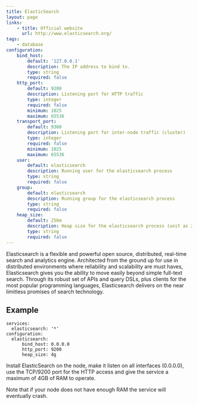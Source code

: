 ```yaml
---
title: ElasticSearch
layout: page
links:
    - title: Official website
      url: http://www.elasticsearch.org/
tags:
    - database
configuration: 
    bind_host:
        default: '127.0.0.1'
        description: The IP address to bind to.
        type: string
        required: false
    http_port:
        default: 9200
        description: Listening port for HTTP traffic
        type: integer
        required: false
        minimum: 1025
        maximum: 65536
    transport_port:
        default: 9300
        description: Listening port for inter-node traffic (cluster)
        type: integer
        required: false
        minimum: 1025
        maximum: 65536
    user:
        default: elasticsearch
        description: Running user for the elasticsearch process
        type: string
        required: false
    group:
        default: elasticsearch
        description: Running group for the elasticsearch process
        type: string
        required: false
    heap_size:
        default: 256m
        description: Heap size for the elasticsearch process (unit as 256m 1g)
        type: string
        required: false
---
```

Elasticsearch is a flexible and powerful open source, distributed, real-time search and analytics engine. Architected from the ground up for use in distributed environments where reliability and scalability are must haves, Elasticsearch gives you the ability to move easily beyond simple full-text search. Through its robust set of APIs and query DSLs, plus clients for the most popular programming languages, Elasticsearch delivers on the near limitless promises of search technology.

## Example

    services:
      elasticsearch: '*'
    configuration:
      elasticsearch:
          bind_host: 0.0.0.0
          http_port: 9200
          heap_size: 4g

Install ElasticSearch on the node, make it listen on all interfaces (0.0.0.0), use the TCP/9200 port for the HTTP access and give the service a maximum of 4GB of RAM to operate.

Note that if your node does not have enough RAM the service will eventually crash.